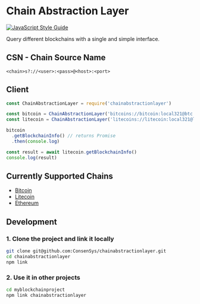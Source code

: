 # Chain Abstraction Layer
[![JavaScript Style Guide](https://cdn.rawgit.com/standard/standard/master/badge.svg)](https://github.com/standard/standard)

Query different blockchains with a single and simple interface.

## CSN - Chain Source Name

```
<chain>s?://<user>:<pass>@<host>:<port>
```

## Client

```javascript
const ChainAbstractionLayer = require('chainabstractionlayer')

const bitcoin = ChainAbstractionLayer('bitcoins://bitcoin:local321@btc.leep.it:443')
const litecoin = ChainAbstractionLayer('litecoins://litecoin:local321@ltc.leep.it:443')

bitcoin
  .getBlockchainInfo() // returns Promise
  .then(console.log)

const result = await litecoin.getBlockchainInfo()
console.log(result)
```

## Currently Supported Chains

* [Bitcoin](./chains/Bitcoin.js)
* [Litecoin](./chains/Litecoin.js)
* [Ethereum](./chains/Ethereum.js)


## Development

### 1. Clone the project and link it locally

```bash
git clone git@github.com:ConsenSys/chainabstractionlayer.git
cd chainabstractionlayer
npm link
```

### 2. Use it in other projects

```bash
cd myblockchainproject
npm link chainabstractionlayer
```
